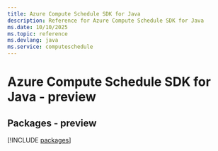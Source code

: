 ```yaml
---
title: Azure Compute Schedule SDK for Java
description: Reference for Azure Compute Schedule SDK for Java
ms.date: 10/10/2025
ms.topic: reference
ms.devlang: java
ms.service: computeschedule
---
```

# Azure Compute Schedule SDK for Java - preview
## Packages - preview
[!INCLUDE [packages](compute-schedule-index.md)]